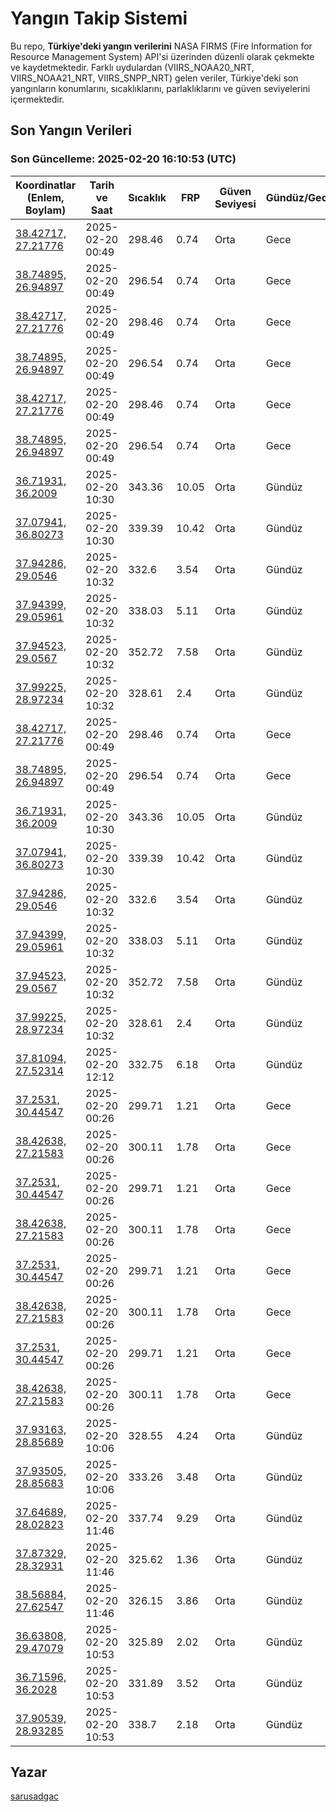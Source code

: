 # Yangın Takip Sistemi

Bu repo, **Türkiye'deki yangın verilerini** NASA FIRMS (Fire Information for Resource Management System) API'si üzerinden düzenli olarak çekmekte ve kaydetmektedir. Farklı uydulardan (VIIRS_NOAA20_NRT, VIIRS_NOAA21_NRT, VIIRS_SNPP_NRT) gelen veriler, Türkiye'deki son yangınların konumlarını, sıcaklıklarını, parlaklıklarını ve güven seviyelerini içermektedir.

## Son Yangın Verileri
### Son Güncelleme: 2025-02-20 16:10:53 (UTC)

| Koordinatlar (Enlem, Boylam) | Tarih ve Saat | Sıcaklık | FRP | Güven Seviyesi | Gündüz/Gece |
|-----------------------------|----------------|----------|-----|----------------|-------------|
| [38.42717, 27.21776](https://www.google.com/maps?q=38.42717,27.21776) | 2025-02-20 00:49 | 298.46 | 0.74 | Orta | Gece |
| [38.74895, 26.94897](https://www.google.com/maps?q=38.74895,26.94897) | 2025-02-20 00:49 | 296.54 | 0.74 | Orta | Gece |
| [38.42717, 27.21776](https://www.google.com/maps?q=38.42717,27.21776) | 2025-02-20 00:49 | 298.46 | 0.74 | Orta | Gece |
| [38.74895, 26.94897](https://www.google.com/maps?q=38.74895,26.94897) | 2025-02-20 00:49 | 296.54 | 0.74 | Orta | Gece |
| [38.42717, 27.21776](https://www.google.com/maps?q=38.42717,27.21776) | 2025-02-20 00:49 | 298.46 | 0.74 | Orta | Gece |
| [38.74895, 26.94897](https://www.google.com/maps?q=38.74895,26.94897) | 2025-02-20 00:49 | 296.54 | 0.74 | Orta | Gece |
| [36.71931, 36.2009](https://www.google.com/maps?q=36.71931,36.2009) | 2025-02-20 10:30 | 343.36 | 10.05 | Orta | Gündüz |
| [37.07941, 36.80273](https://www.google.com/maps?q=37.07941,36.80273) | 2025-02-20 10:30 | 339.39 | 10.42 | Orta | Gündüz |
| [37.94286, 29.0546](https://www.google.com/maps?q=37.94286,29.0546) | 2025-02-20 10:32 | 332.6 | 3.54 | Orta | Gündüz |
| [37.94399, 29.05961](https://www.google.com/maps?q=37.94399,29.05961) | 2025-02-20 10:32 | 338.03 | 5.11 | Orta | Gündüz |
| [37.94523, 29.0567](https://www.google.com/maps?q=37.94523,29.0567) | 2025-02-20 10:32 | 352.72 | 7.58 | Orta | Gündüz |
| [37.99225, 28.97234](https://www.google.com/maps?q=37.99225,28.97234) | 2025-02-20 10:32 | 328.61 | 2.4 | Orta | Gündüz |
| [38.42717, 27.21776](https://www.google.com/maps?q=38.42717,27.21776) | 2025-02-20 00:49 | 298.46 | 0.74 | Orta | Gece |
| [38.74895, 26.94897](https://www.google.com/maps?q=38.74895,26.94897) | 2025-02-20 00:49 | 296.54 | 0.74 | Orta | Gece |
| [36.71931, 36.2009](https://www.google.com/maps?q=36.71931,36.2009) | 2025-02-20 10:30 | 343.36 | 10.05 | Orta | Gündüz |
| [37.07941, 36.80273](https://www.google.com/maps?q=37.07941,36.80273) | 2025-02-20 10:30 | 339.39 | 10.42 | Orta | Gündüz |
| [37.94286, 29.0546](https://www.google.com/maps?q=37.94286,29.0546) | 2025-02-20 10:32 | 332.6 | 3.54 | Orta | Gündüz |
| [37.94399, 29.05961](https://www.google.com/maps?q=37.94399,29.05961) | 2025-02-20 10:32 | 338.03 | 5.11 | Orta | Gündüz |
| [37.94523, 29.0567](https://www.google.com/maps?q=37.94523,29.0567) | 2025-02-20 10:32 | 352.72 | 7.58 | Orta | Gündüz |
| [37.99225, 28.97234](https://www.google.com/maps?q=37.99225,28.97234) | 2025-02-20 10:32 | 328.61 | 2.4 | Orta | Gündüz |
| [37.81094, 27.52314](https://www.google.com/maps?q=37.81094,27.52314) | 2025-02-20 12:12 | 332.75 | 6.18 | Orta | Gündüz |
| [37.2531, 30.44547](https://www.google.com/maps?q=37.2531,30.44547) | 2025-02-20 00:26 | 299.71 | 1.21 | Orta | Gece |
| [38.42638, 27.21583](https://www.google.com/maps?q=38.42638,27.21583) | 2025-02-20 00:26 | 300.11 | 1.78 | Orta | Gece |
| [37.2531, 30.44547](https://www.google.com/maps?q=37.2531,30.44547) | 2025-02-20 00:26 | 299.71 | 1.21 | Orta | Gece |
| [38.42638, 27.21583](https://www.google.com/maps?q=38.42638,27.21583) | 2025-02-20 00:26 | 300.11 | 1.78 | Orta | Gece |
| [37.2531, 30.44547](https://www.google.com/maps?q=37.2531,30.44547) | 2025-02-20 00:26 | 299.71 | 1.21 | Orta | Gece |
| [38.42638, 27.21583](https://www.google.com/maps?q=38.42638,27.21583) | 2025-02-20 00:26 | 300.11 | 1.78 | Orta | Gece |
| [37.2531, 30.44547](https://www.google.com/maps?q=37.2531,30.44547) | 2025-02-20 00:26 | 299.71 | 1.21 | Orta | Gece |
| [38.42638, 27.21583](https://www.google.com/maps?q=38.42638,27.21583) | 2025-02-20 00:26 | 300.11 | 1.78 | Orta | Gece |
| [37.93163, 28.85689](https://www.google.com/maps?q=37.93163,28.85689) | 2025-02-20 10:06 | 328.55 | 4.24 | Orta | Gündüz |
| [37.93505, 28.85683](https://www.google.com/maps?q=37.93505,28.85683) | 2025-02-20 10:06 | 333.26 | 3.48 | Orta | Gündüz |
| [37.64689, 28.02823](https://www.google.com/maps?q=37.64689,28.02823) | 2025-02-20 11:46 | 337.74 | 9.29 | Orta | Gündüz |
| [37.87329, 28.32931](https://www.google.com/maps?q=37.87329,28.32931) | 2025-02-20 11:46 | 325.62 | 1.36 | Orta | Gündüz |
| [38.56884, 27.62547](https://www.google.com/maps?q=38.56884,27.62547) | 2025-02-20 11:46 | 326.15 | 3.86 | Orta | Gündüz |
| [36.63808, 29.47079](https://www.google.com/maps?q=36.63808,29.47079) | 2025-02-20 10:53 | 325.89 | 2.02 | Orta | Gündüz |
| [36.71596, 36.2028](https://www.google.com/maps?q=36.71596,36.2028) | 2025-02-20 10:53 | 331.89 | 3.52 | Orta | Gündüz |
| [37.90539, 28.93285](https://www.google.com/maps?q=37.90539,28.93285) | 2025-02-20 10:53 | 338.7 | 2.18 | Orta | Gündüz |

## Yazar

[sarusadgac](https://x.com/sarusadgac)
